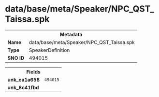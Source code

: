 <h1>data/base/meta/Speaker/NPC_QST_Taissa.spk</h1><table><tr><th colspan="100%">Metadata</th></tr><tr><td><b>Name</b></td><td>data/base/meta/Speaker/NPC_QST_Taissa.spk</td></tr><tr><td><b>Type</b></td><td>SpeakerDefinition</td></tr><tr><td><b>SNO ID</b></td><td>494015</td></tr></table>

<table><tr><th colspan="100%">Fields</th></tr><tr><td><b>unk_ca1a658</b></td><td><code>494015</code></td></tr><tr><td><b>unk_8c41fbd</b></td><td></td></tr></table>

